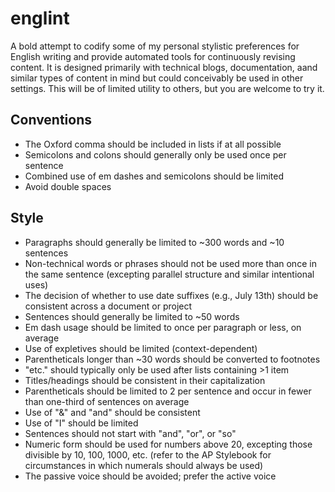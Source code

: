 # englint

A bold attempt to codify some of my personal stylistic preferences for English
writing and provide automated tools for continuously revising content. It is
designed primarily with technical blogs, documentation, aand similar types of
content in mind but could conceivably be used in other settings. This will be
of limited utility to others, but you are welcome to try it.

## Conventions

- The Oxford comma should be included in lists if at all possible
- Semicolons and colons should generally only be used once per sentence
- Combined use of em dashes and semicolons should be limited
- Avoid double spaces

## Style

- Paragraphs should generally be limited to ~300 words and ~10 sentences
- Non-technical words or phrases should not be used more than once in the same sentence (excepting parallel structure and similar intentional uses)
- The decision of whether to use date suffixes (e.g., July 13th) should be consistent across a document or project
- Sentences should generally be limited to ~50 words
- Em dash usage should be limited to once per paragraph or less, on average
- Use of expletives should be limited (context-dependent)
- Parentheticals longer than ~30 words should be converted to footnotes
- "etc." should typically only be used after lists containing >1 item
- Titles/headings should be consistent in their capitalization
- Parentheticals should be limited to 2 per sentence and occur in fewer than one-third of sentences on average
- Use of "&" and "and" should be consistent
- Use of "I" should be limited
- Sentences should not start with "and", "or", or "so"
- Numeric form should be used for numbers above 20, excepting those divisible by 10, 100, 1000, etc. (refer to the AP Stylebook for circumstances in which numerals should always be used)
- The passive voice should be avoided; prefer the active voice
